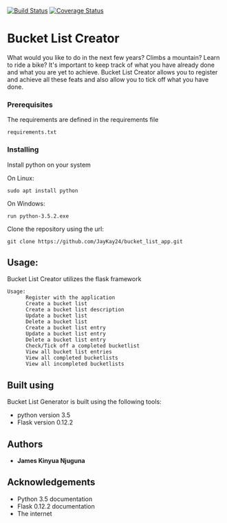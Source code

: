 [![Build Status](https://travis-ci.org/JayKay24/bucket_list_app.svg?branch=develop)](https://travis-ci.org/JayKay24/bucket_list_app)
[![Coverage Status](https://coveralls.io/repos/github/JayKay24/bucket_list_app/badge.svg?branch=develop)](https://coveralls.io/github/JayKay24/bucket_list_app?branch=develop)
# Bucket List Creator

What would you like to do in the next few years? Climbs a mountain? Learn to
ride a bike? It's important to keep track of what you have already done and
what you are yet to achieve.
Bucket List Creator allows you to register and achieve all these feats and also
allow you to tick off what you have done.

### Prerequisites

The requirements are defined in the requirements file

```
requirements.txt
```

### Installing

Install python on your system

On Linux:

```
sudo apt install python
```

On Windows:

```
run python-3.5.2.exe
```

Clone the repository using the url:

```
git clone https://github.com/JayKay24/bucket_list_app.git
```

## Usage:

Bucket List Creator utilizes the flask framework

```
Usage:
      Register with the application
      Create a bucket list
      Create a bucket list description
      Update a bucket list
      Delete a bucket list
      Create a bucket list entry
      Update a bucket list entry
      Delete a bucket list entry
      Check/Tick off a completed bucketlist
      View all bucket list entries
      View all completed bucketlists
      View all incompleted bucketlists
```

## Built using

Bucket List Generator is built using the following tools:

* python version 3.5
* Flask version 0.12.2

## Authors

* **James Kinyua Njuguna**

## Acknowledgements

* Python 3.5 documentation
* Flask 0.12.2 documentation
* The internet
